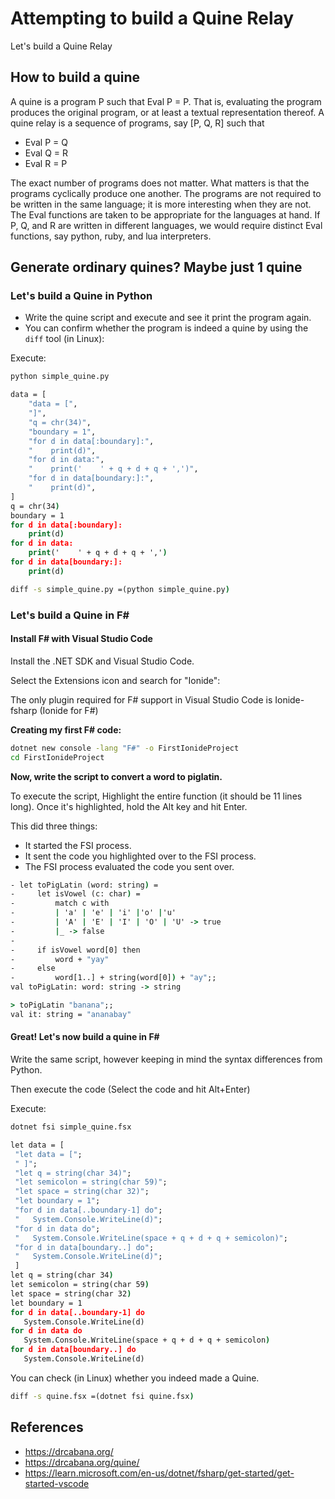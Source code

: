 # Attempting to build a Quine Relay

Let's build a Quine Relay

## How to build a quine
A quine is a program P such that Eval P = P. That is, evaluating the program produces the original program, or at least a textual representation thereof. A quine relay is a sequence of programs, say [P, Q, R] such that

- Eval P = Q
- Eval Q = R
- Eval R = P

The exact number of programs does not matter. What matters is that the programs cyclically produce one another. The programs are not required to be written in the same language; it is more interesting when they are not. The Eval functions are taken to be appropriate for the languages at hand. If P, Q, and R are written in different languages, we would require distinct Eval functions, say python, ruby, and lua interpreters.

## Generate ordinary quines? Maybe just 1 quine

### Let's build a Quine in Python
- Write the quine script and execute and see it print the program again.
- You can confirm whether the program is indeed a quine by using the `diff` tool (in Linux):

Execute:
```cmd
python simple_quine.py

data = [
    "data = [",
    "]",
    "q = chr(34)",
    "boundary = 1",
    "for d in data[:boundary]:",
    "    print(d)",
    "for d in data:",
    "    print('    ' + q + d + q + ',')",
    "for d in data[boundary:]:",
    "    print(d)",
]
q = chr(34)
boundary = 1
for d in data[:boundary]:
    print(d)
for d in data:
    print('    ' + q + d + q + ',')
for d in data[boundary:]:
    print(d)
```

```cmd
diff -s simple_quine.py =(python simple_quine.py)
```

### Let's build a Quine in F#
#### Install F# with Visual Studio Code
Install the .NET SDK and Visual Studio Code.

Select the Extensions icon and search for "Ionide":

The only plugin required for F# support in Visual Studio Code is Ionide-fsharp (Ionide for F#)

**Creating my first F# code:**
```cmd
dotnet new console -lang "F#" -o FirstIonideProject
cd FirstIonideProject
```

**Now, write the script to convert a word to piglatin.**

To execute the script, Highlight the entire function (it should be 11 lines long). Once it's highlighted, hold the Alt key and hit Enter.

This did three things:

- It started the FSI process.
- It sent the code you highlighted over to the FSI process.
- The FSI process evaluated the code you sent over.

```cmd
- let toPigLatin (word: string) =
-     let isVowel (c: char) =
-         match c with
-         | 'a' | 'e' | 'i' |'o' |'u'
-         | 'A' | 'E' | 'I' | 'O' | 'U' -> true
-         |_ -> false
-
-     if isVowel word[0] then
-         word + "yay"
-     else
-         word[1..] + string(word[0]) + "ay";;
val toPigLatin: word: string -> string

> toPigLatin "banana";;
val it: string = "ananabay"
```

#### Great! Let's now build a quine in F#
Write the same script, however keeping in mind the syntax differences from Python.

Then execute the code (Select the code and hit Alt+Enter)

Execute: <br>
```cmd
dotnet fsi simple_quine.fsx

let data = [
 "let data = [";
 " ]";
 "let q = string(char 34)";
 "let semicolon = string(char 59)";
 "let space = string(char 32)";
 "let boundary = 1";
 "for d in data[..boundary-1] do";
 "   System.Console.WriteLine(d)";
 "for d in data do";
 "   System.Console.WriteLine(space + q + d + q + semicolon)";
 "for d in data[boundary..] do";
 "   System.Console.WriteLine(d)";
 ]
let q = string(char 34)
let semicolon = string(char 59)
let space = string(char 32)
let boundary = 1
for d in data[..boundary-1] do
   System.Console.WriteLine(d)
for d in data do
   System.Console.WriteLine(space + q + d + q + semicolon)
for d in data[boundary..] do
   System.Console.WriteLine(d)
```

You can check (in Linux) whether you indeed made a Quine.
```cmd
diff -s quine.fsx =(dotnet fsi quine.fsx)
```



## References
- https://drcabana.org/
- https://drcabana.org/quine/
- https://learn.microsoft.com/en-us/dotnet/fsharp/get-started/get-started-vscode
